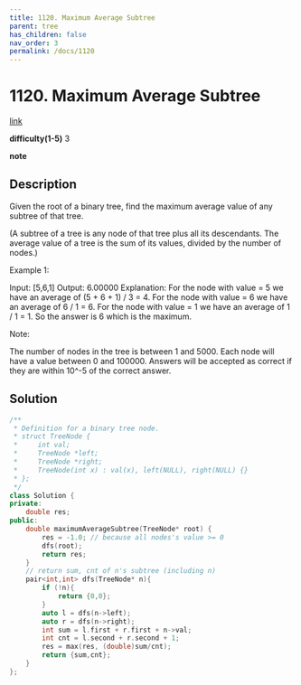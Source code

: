 ```yaml
---
title: 1120. Maximum Average Subtree
parent: tree
has_children: false
nav_order: 3
permalink: /docs/1120
---
```

# 1120. Maximum Average Subtree
[link](https://leetcode.com/problems/maximum-average-subtree/)

**difficulty(1-5)**
3

**note**

## Description
Given the root of a binary tree, find the maximum average value of any subtree of that tree.

(A subtree of a tree is any node of that tree plus all its descendants. The average value of a tree is the sum of its values, divided by the number of nodes.)

 

Example 1:



Input: [5,6,1]
Output: 6.00000
Explanation: 
For the node with value = 5 we have an average of (5 + 6 + 1) / 3 = 4.
For the node with value = 6 we have an average of 6 / 1 = 6.
For the node with value = 1 we have an average of 1 / 1 = 1.
So the answer is 6 which is the maximum.
 

Note:

The number of nodes in the tree is between 1 and 5000.
Each node will have a value between 0 and 100000.
Answers will be accepted as correct if they are within 10^-5 of the correct answer.

## Solution
```c++
/**
 * Definition for a binary tree node.
 * struct TreeNode {
 *     int val;
 *     TreeNode *left;
 *     TreeNode *right;
 *     TreeNode(int x) : val(x), left(NULL), right(NULL) {}
 * };
 */
class Solution {
private:
    double res;
public:
    double maximumAverageSubtree(TreeNode* root) {
        res = -1.0; // because all nodes's value >= 0
        dfs(root);
        return res;
    }
    // return sum, cnt of n's subtree (including n)
    pair<int,int> dfs(TreeNode* n){
        if (!n){
            return {0,0};
        }
        auto l = dfs(n->left);
        auto r = dfs(n->right);
        int sum = l.first + r.first + n->val;
        int cnt = l.second + r.second + 1;
        res = max(res, (double)sum/cnt);
        return {sum,cnt};
    }
};
```